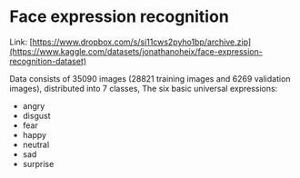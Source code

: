 # Face expression recognition

Link: [https://www.dropbox.com/s/si11cws2pyho1bp/archive.zip](https://www.kaggle.com/datasets/jonathanoheix/face-expression-recognition-dataset)

Data consists of 35090 images (28821 training images and 6269 validation images), distributed into 7 classes,
The six basic universal expressions:
- angry
- disgust
- fear
- happy
- neutral
- sad
- surprise
